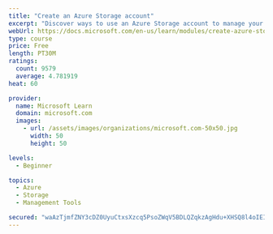 ```yaml
---
title: "Create an Azure Storage account"
excerpt: "Discover ways to use an Azure Storage account to manage your data for billing, access, and storage location of your blobs, files, queues, and tables."
webUrl: https://docs.microsoft.com/en-us/learn/modules/create-azure-storage-account/
type: course
price: Free
length: PT30M
ratings:
  count: 9579
  average: 4.781919
heat: 60

provider:
  name: Microsoft Learn
  domain: microsoft.com
  images:
    - url: /assets/images/organizations/microsoft.com-50x50.jpg
      width: 50
      height: 50

levels:
  - Beginner

topics:
  - Azure
  - Storage
  - Management Tools

secured: "waAzTjmfZNY3cDZ0UyuCtxsXzcq5PsoZWqV5BDLQZqkzAgHdu+XHSQ8l4oIEIeHN2hf9osjZpWa4nObBDq6+Cig0/pl43CFsXrj+chj6vnobvbJ3PqE873o9igiwU9CfhJq+CyKRUYIQSCAi0SfIeS4grx4OHZ1HsUUH9TLcU+tGmjkECKnnTKcIdpzzdZlcCOX7VFG9WrT9OqOJhc3EH0Vromx+rQzdgRBkkGdth6YUCL+ia62Q6NUkkaCk3DqCJ7ilykFYwpkXTD6rwvjfqXRDwqndzGjE66Oof00XSr7PO0RcIynV19wOLlJ90ooCtfgUS3FQ72VEB5K1oUHmlP3OlYO3GPIc5wD17TYqwVwvHZJG1SEFfvIonFNZ/U4ebJG6QTiOkkxfG0fdB6ySNWuI44Ifv88jEbM6pPFLsrU=;x1DRyOxxc+Q7ObMpfB3zhQ=="
---
```


